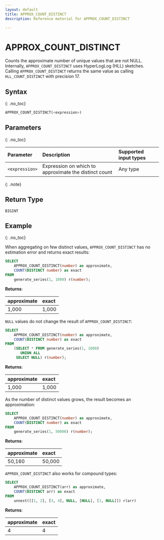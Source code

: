```yaml
---
layout: default
title: APPROX_COUNT_DISTINCT
description: Reference material for APPROX_COUNT_DISTINCT

---
```



# APPROX_COUNT_DISTINCT

Counts the approximate number of unique values that are not NULL. 
Internally, `APPROX_COUNT_DISTINCT` uses HyperLogLog (HLL) sketches.
Calling `APPROX_COUNT_DISTINCT` returns the same value as calling `HLL_COUNT_DISTINCT` with precision 17.

## Syntax
{: .no_toc}

```sql
APPROX_COUNT_DISTINCT(<expression>)
```

## Parameters
{: .no_toc}

| Parameter | Description  | Supported input types | 
| :--------- | :-----------|:----------|
| `<expression>`  | Expression on which to approximate the distinct count  | Any type | 

{: .note}
 

## Return Type
`BIGINT`

## Example
{: .no_toc}

When aggregating on few distinct values, `APPROX_COUNT_DISTINCT` has no estimation error and returns exact results:

```sql
SELECT
    APPROX_COUNT_DISTINCT(number) as approximate,
    COUNT(DISTINCT number) as exact
FROM
    generate_series(1, 1000) r(number);
```

**Returns**: 

| approximate | exact | 
|:----------------|:--------------|
| 1,000 | 1,000 | 


`NULL` values do not change the result of `APPROX_COUNT_DISTINCT`:

```sql
SELECT
    APPROX_COUNT_DISTINCT(number) as approximate,
    COUNT(DISTINCT number) as exact
FROM
    (SELECT * FROM generate_series(1, 1000)
       UNION ALL
     SELECT NULL) r(number);
```

**Returns**: 

| approximate | exact | 
|:----------------|:--------------|
| 1,000 | 1,000 | 

As the number of distinct values grows, the result becomes an approximation:

```sql
SELECT
    APPROX_COUNT_DISTINCT(number) as approximate,
    COUNT(DISTINCT number) as exact
FROM
    generate_series(1, 50000) r(number);
```

**Returns**: 

| approximate | exact | 
|:----------------|:--------------|
| 50,160 | 50,000 | 

`APPROX_COUNT_DISTINCT` also works for compound types:

```sql
SELECT 
    APPROX_COUNT_DISTINCT(arr) as approximate,
    COUNT(DISTINCT arr) as exact
FROM 
    unnest([[1, 2], [3, 4], NULL, [NULL], [1, NULL]]) r(arr)
```

**Returns**: 

| approximate | exact | 
|:----------------|:--------------|
|4 | 4 | 
